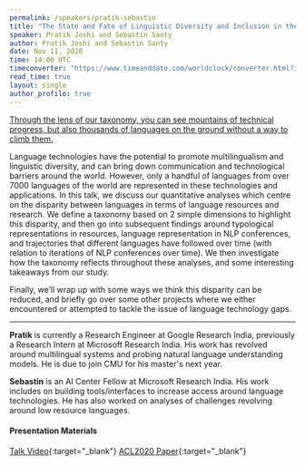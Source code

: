 ```yaml
---
permalink: /speakers/pratik-sebastin
title: "The State and Fate of Linguistic Diversity and Inclusion in the NLP World"
speaker: Pratik Joshi and Sebastin Santy
author: Pratik Joshi and Sebastin Santy
date: Nov 11, 2020
time: 14:00 UTC
timeconverter: "https://www.timeanddate.com/worldclock/converter.html?iso=20201111T140000&p1=1440&p2=224&p3=179&p4=136&p5=676&p6=33&p7=152"
read_time: true
layout: single
author_profile: true
---
```


<a href="https://lolmythesis.com/" class="one-line">Through the lens of our taxonomy, you can see mountains of technical progress, but also thousands of languages on the ground without a way to climb them.</a>

Language technologies have the potential to promote multilingualism and linguistic diversity, and can bring down communication and technological barriers around the world. However, only a handful of languages from over 7000 languages of the world are represented in these technologies and applications. In this talk, we discuss our quantitative analyses which centre on the disparity between languages in terms of language resources and research. We define a taxonomy based on 2 simple dimensions to highlight this disparity, and then go into subsequent findings around typological representations in resources, language representation in NLP conferences, and trajectories that different languages have followed over time (with relation to iterations of NLP conferences over time). We then investigate how the taxonomy reflects throughout these analyses, and some interesting takeaways from our study.

Finally, we’ll wrap up with some ways we think this disparity can be reduced, and briefly go over some other projects where we either encountered or attempted to tackle the issue of language technology gaps.

<hr>

**Pratik** is currently a Research Engineer at Google Research India, previously a Research Intern at Microsoft Research India. His work has revolved around multilingual systems and probing natural language understanding models. He is due to join CMU for his master's next year.

**Sebastin** is an AI Center Fellow at Microsoft Research India. His work includes on building tools/interfaces to increase access around language technologies. He has also worked on analyses of challenges revolving around low resource languages.

#### Presentation Materials
<i class="fas fa-fw fa-video"></i> [Talk Video](https://www.youtube.com/watch?v=UJwJd0mJ1SQ&list=PL0zsOCvKa2iEqmPV6WGhjuP-tsrUy102C){:target="_blank"}
<i class="fas fa-fw fa-newspaper"></i> [ACL2020 Paper](https://www.aclweb.org/anthology/2020.acl-main.560.pdf){:target="_blank"}  

